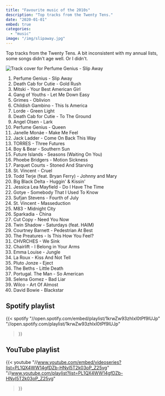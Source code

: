 ```yaml
---
title: "Favourite music of the 2010s"
description: "Top tracks from the Twenty Tens."
date: "2020-01-01"
embed: true
categories: 
  - "music"
image: "/img/slipaway.jpg"
---
```


Top tracks from the Twenty Tens. A bit inconsistent with my annual lists, some songs didn't age well. Or I didn't.

![Track cover for Perfume Genius - Slip Away](/img/slipaway.jpg "'If you never see 'em coming, you'll never have to hide'")

1. Perfume Genius - Slip Away
2. Death Cab for Cutie - Gold Rush
3. Mitski - Your Best American Girl
4. Gang of Youths - Let Me Down Easy
5. Grimes - Oblivion
6. Childish Gambino - This Is America
7. Lorde - Green Light
8. Death Cab for Cutie - To The Ground
9. Angel Olsen - Lark
10. Perfume Genius - Queen
11. Janelle Monáe - Make Me Feel
12. Jack Ladder - Come On Back This Way
13. TORRES - Three Futures
14. Boy & Bear - Southern Sun
15. Future Islands - Seasons (Waiting On You)
16. Phoebe Bridgers - Motion Sickness
17. Parquet Courts - Stoned And Starving
18. St. Vincent - Cruel
19. Todd Terje (feat. Bryan Ferry) - Johnny and Mary
20. Big Black Delta - Huggin' & Kissin'
21. Jessica Lea Mayfield - Do I Have The Time
22. Gotye - Somebody That I Used To Know
23. Sufjan Stevens - Fourth of July
24. St. Vincent - Masseduction
25. M83 - Midnight City
26. Sparkadia - China
27. Cut Copy - Need You Now
28. Twin Shadow - Saturdays (feat. HAIM)
29. Courtney Barnett - Pedestrian At Best
30. The Preatures - Is This How You Feel?
31. CHVRCHES - We Sink
32. Chairlift - I Belong in Your Arms
33. Emma Louise - Jungle
34. La Roux - Kiss And Not Tell
35. Pluto Jonze - Eject
36. The Beths - Little Death
37. Portugal. The Man - So American
38. Selena Gomez - Bad Liar
39. Wilco - Art Of Almost
40. David Bowie - Blackstar

## Spotify playlist
{{< spotify
  "//open.spotify.com/embed/playlist/1krwZw93zhIxl0tPf9lUJp"
  "//open.spotify.com/playlist/1krwZw93zhIxl0tPf9lUJp"
>}}

## YouTube playlist
{{< youtube
  "//www.youtube.com/embed/videoseries?list=PL1QX4WW14gfDZb-HNyI5T2k03oP_Z25vg"
  "//www.youtube.com/playlist?list=PL1QX4WW14gfDZb-HNyI5T2k03oP_Z25vg"
>}}